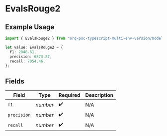 # EvalsRouge2

## Example Usage

```typescript
import { EvalsRouge2 } from "orq-poc-typescript-multi-env-version/models/operations";

let value: EvalsRouge2 = {
  f1: 2848.61,
  precision: 6873.87,
  recall: 7054.46,
};
```

## Fields

| Field              | Type               | Required           | Description        |
| ------------------ | ------------------ | ------------------ | ------------------ |
| `f1`               | *number*           | :heavy_check_mark: | N/A                |
| `precision`        | *number*           | :heavy_check_mark: | N/A                |
| `recall`           | *number*           | :heavy_check_mark: | N/A                |
